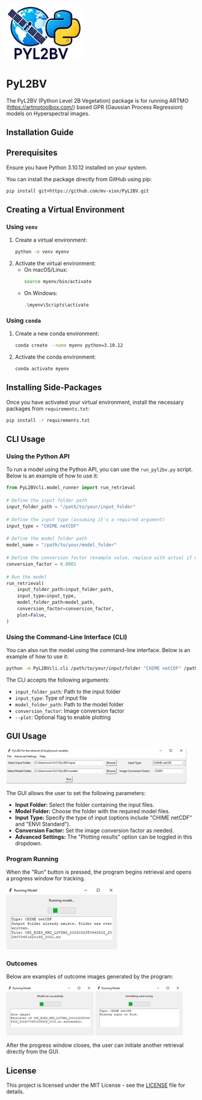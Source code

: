 <img src="docs/logo.png" alt="Logo" width="200"/> 

# PyL2BV
  The PyL2BV (Python Level 2B Vegetation) package is for running
  ARTMO (https://artmotoolbox.com/) based GPR (Gaussian Process Regression)
  models on Hyperspectral images.

## Installation Guide

## Prerequisites

Ensure you have Python 3.10.12 installed on your system.

You can install the package directly from GitHub using pip:

```sh
pip install git+https://github.com/mv-xion/PyL2BV.git
```

## Creating a Virtual Environment

### Using `venv`

1. Create a virtual environment:
    ```bash
    python -m venv myenv
    ```
2. Activate the virtual environment:
    - On macOS/Linux:
        ```bash
        source myenv/bin/activate
        ```
    - On Windows:
        ```powershell
        .\myenv\Scripts\activate
        ```

### Using `conda`

1. Create a new conda environment:
    ```bash
    conda create --name myenv python=3.10.12
    ```
2. Activate the conda environment:
    ```bash
    conda activate myenv
    ```

## Installing Side-Packages

Once you have activated your virtual environment, install the necessary packages from `requirements.txt`:

```bash
pip install -r requirements.txt
```

## CLI Usage

### Using the Python API

To run a model using the Python API, you can use the `run_pyl2bv.py` script. Below is an example of how to use it:

```python
from PyL2BVcli.model_runner import run_retrieval

# Define the input folder path
input_folder_path = "/path/to/your/input_folder"

# Define the input type (assuming it's a required argument)
input_type = "CHIME netCDF"

# Define the model folder path
model_name = "/path/to/your/model_folder"

# Define the conversion factor (example value, replace with actual if needed)
conversion_factor = 0.0001

# Run the model
run_retrieval(
    input_folder_path=input_folder_path,
    input_type=input_type,
    model_folder_path=model_path,
    conversion_factor=conversion_factor,
    plot=False,
)
```

### Using the Command-Line Interface (CLI)

You can also run the model using the command-line interface. Below is an example of how to use it:

```sh
python -m PyL2BVcli.cli /path/to/your/input/folder "CHIME netCDF" /path/to/your/model/folder 0.0001 --plot
```

The CLI accepts the following arguments:

- `input_folder_path`: Path to the input folder
- `input_type`: Type of input file
- `model_folder_path`: Path to the model folder
- `conversion_factor`: Image conversion factor
- `--plot`: Optional flag to enable plotting

## GUI Usage

![GUI Screenshot](docs/gui.png)

The GUI allows the user to set the following parameters:
- **Input Folder:** Select the folder containing the input files.
- **Model Folder:** Choose the folder with the required model files.
- **Input Type:** Specify the type of input (options include "CHIME netCDF" and "ENVI Standard").
- **Conversion Factor:** Set the image conversion factor as needed.
- **Advanced Settings:** The "Plotting results" option can be toggled in this dropdown.

### Program Running

When the "Run" button is pressed, the program begins retrieval and opens a progress window for tracking.

![Program Running](docs/running.png)

### Outcomes

Below are examples of outcome images generated by the program:

![Outcome 1](docs/run_success.png) ![Outcome 2](docs/run_fail.png)

After the progress window closes, the user can initiate another retrieval directly from the GUI.

## License

This project is licensed under the MIT License - see the [LICENSE](LICENSE) file for details.


